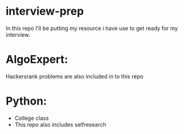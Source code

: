 # interview-prep

In this repo I'll be putting my resource i have use to get ready for my interview.

# AlgoExpert:

Hackersrank problems are also included in to this repo  

# Python:

- College class
- This repo also includes selfresearch

